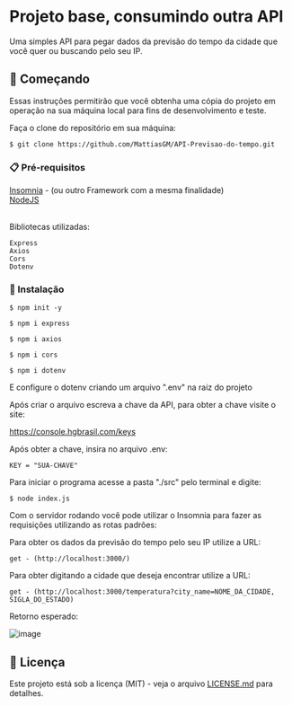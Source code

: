 # Projeto base, consumindo outra API

Uma simples API para pegar dados da previsão do tempo da cidade que você quer ou buscando pelo seu IP.

## 🚀 Começando

Essas instruções permitirão que você obtenha uma cópia do projeto em operação na sua máquina local para fins de desenvolvimento e teste.

Faça o clone do repositório em sua máquina:
```
$ git clone https://github.com/MattiasGM/API-Previsao-do-tempo.git
```
### 📋 Pré-requisitos

<div><a href="https://insomnia.rest/download">Insomnia</a> - (ou outro Framework com a mesma finalidade)</div> 
<div><a href="https://nodejs.org/en">NodeJS</a></div><br>

Bibliotecas utilizadas:
```
Express
Axios
Cors
Dotenv
```

### 🔧 Instalação

```
$ npm init -y
```
```
$ npm i express
```
```
$ npm i axios
```
```
$ npm i cors
```
```
$ npm i dotenv
```

E configure o dotenv criando um arquivo ".env" na raiz do projeto

Após criar o arquivo escreva a chave da API, para obter a chave visite o site:

https://console.hgbrasil.com/keys

Após obter a chave, insira no arquivo .env:
```
KEY = "SUA-CHAVE"
```

Para iniciar o programa acesse a pasta "./src" pelo terminal e digite:
```
$ node index.js
```

Com o servidor rodando você pode utilizar o Insomnia para fazer as requisições utilizando as rotas padrões:

Para obter os dados da previsão do tempo pelo seu IP utilize a URL:
```
get - (http://localhost:3000/)
```
Para obter digitando a cidade que deseja encontrar utilize a URL:
```
get - (http://localhost:3000/temperatura?city_name=NOME_DA_CIDADE, SIGLA_DO_ESTADO)
```

Retorno esperado:

![image](https://github.com/MattiasGM/API-Previsao-do-tempo/assets/93679727/50e8f364-75fd-4de9-831a-7f21a0e9ed10)

## 📄 Licença

Este projeto está sob a licença (MIT) - veja o arquivo [LICENSE.md](https://github.com/usuario/projeto/licenca) para detalhes.
